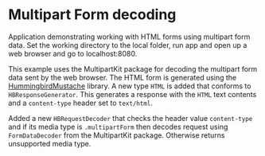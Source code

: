 # Multipart Form decoding

Application demonstrating working with HTML forms using multipart form data. Set the working directory to the local folder, run app and open up a web browser and go to localhost:8080.

This example uses the MultipartKit package for decoding the multipart form data sent by the web browser. The HTML form is generated using the [HummingbirdMustache](https://github.com/hummingbird-project/hummingbird-mustache) library. A new type `HTML` is added that conforms to `HBResponseGenerator`. This generates a response with the `HTML` text contents and a `content-type` header set to `text/html`.

Added a new `HBRequestDecoder` that checks the header value `content-type` and if its media type is `.multipartForm` then decodes request using `FormDataDecoder` from the MultipartKit package. Otherwise returns unsupported media type.
